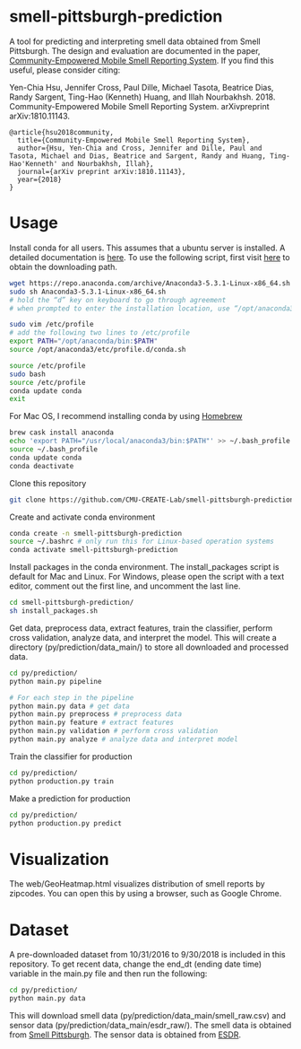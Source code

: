 # smell-pittsburgh-prediction
A tool for predicting and interpreting smell data obtained from Smell Pittsburgh. The design and evaluation are documented in the paper, [Community-Empowered Mobile Smell Reporting System](https://arxiv.org/abs/1810.11143). If you find this useful, please consider citing:<br/>

Yen-Chia Hsu, Jennifer Cross, Paul Dille, Michael Tasota, Beatrice Dias, Randy Sargent, Ting-Hao (Kenneth) Huang, and Illah Nourbakhsh. 2018. Community-Empowered Mobile Smell Reporting System. arXivpreprint arXiv:1810.11143. 
```
@article{hsu2018community,
  title={Community-Empowered Mobile Smell Reporting System},
  author={Hsu, Yen-Chia and Cross, Jennifer and Dille, Paul and Tasota, Michael and Dias, Beatrice and Sargent, Randy and Huang, Ting-Hao'Kenneth' and Nourbakhsh, Illah},
  journal={arXiv preprint arXiv:1810.11143},
  year={2018}
}
```
# Usage
Install conda for all users. This assumes that a ubuntu server is installed. A detailed documentation is [here](https://conda.io/docs/user-guide/getting-started.html). To use the following script, first visit [here](https://www.anaconda.com/download/#linux) to obtain the downloading path.
```sh
wget https://repo.anaconda.com/archive/Anaconda3-5.3.1-Linux-x86_64.sh # replace this with the desired path
sudo sh Anaconda3-5.3.1-Linux-x86_64.sh
# hold the “d” key on keyboard to go through agreement
# when prompted to enter the installation location, use “/opt/anaconda3”

sudo vim /etc/profile
# add the following two lines to /etc/profile
export PATH="/opt/anaconda/bin:$PATH"
source /opt/anaconda3/etc/profile.d/conda.sh

source /etc/profile
sudo bash
source /etc/profile
conda update conda
exit
```
For Mac OS, I recommend installing conda by using [Homebrew](https://brew.sh/)
```sh
brew cask install anaconda
echo 'export PATH="/usr/local/anaconda3/bin:$PATH"' >> ~/.bash_profile
source ~/.bash_profile
conda update conda
conda deactivate
```
Clone this repository
```sh
git clone https://github.com/CMU-CREATE-Lab/smell-pittsburgh-prediction.git
```
Create and activate conda environment
```sh
conda create -n smell-pittsburgh-prediction
source ~/.bashrc # only run this for Linux-based operation systems
conda activate smell-pittsburgh-prediction
```
Install packages in the conda environment. The install_packages script is default for Mac and Linux. For Windows, please open the script with a text editor, comment out the first line, and uncomment the last line.
```sh
cd smell-pittsburgh-prediction/
sh install_packages.sh
```
Get data, preprocess data, extract features, train the classifier, perform cross validation, analyze data, and interpret the model. This will create a directory (py/prediction/data_main/) to store all downloaded and processed data.
```sh
cd py/prediction/
python main.py pipeline

# For each step in the pipeline
python main.py data # get data
python main.py preprocess # preprocess data
python main.py feature # extract features
python main.py validation # perform cross validation
python main.py analyze # analyze data and interpret model
```
Train the classifier for production
```sh
cd py/prediction/
python production.py train
```
Make a prediction for production
```sh
cd py/prediction/
python production.py predict
```

# Visualization
The web/GeoHeatmap.html visualizes distribution of smell reports by zipcodes. You can open this by using a browser, such as Google Chrome.

# Dataset
A pre-downloaded dataset from 10/31/2016 to 9/30/2018 is included in this repository. To get recent data, change the end_dt (ending date time) variable in the main.py file and then run the following:
```sh
cd py/prediction/
python main.py data
```
This will download smell data (py/prediction/data_main/smell_raw.csv) and sensor data (py/prediction/data_main/esdr_raw/). The smell data is obtained from [Smell Pittsburgh](https://github.com/CMU-CREATE-Lab/smell-pittsburgh-rails/wiki/How-to-use-the-API). The sensor data is obtained from [ESDR](https://github.com/CMU-CREATE-Lab/esdr/blob/master/HOW_TO.md).
